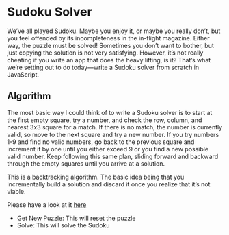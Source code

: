 # Sudoku Solver

We’ve all played Sudoku. Maybe you enjoy it, or maybe you really don’t, but you feel offended by its incompleteness in the in-flight magazine. Either way, the puzzle must be solved! Sometimes you don’t want to bother, but just copying the solution is not very satisfying. However, it’s not really cheating if you write an app that does the heavy lifting, is it? That’s what we’re setting out to do today—write a Sudoku solver from scratch in JavaScript.

## Algorithm
The most basic way I could think of to write a Sudoku solver is to start at the first empty square, try a number, and check the row, column, and nearest 3x3 square for a match. If there is no match, the number is currently valid, so move to the next square and try a new number. If you try numbers 1-9 and find no valid numbers, go back to the previous square and increment it by one until you either exceed 9 or you find a new possible valid number. Keep following this same plan, sliding forward and backward through the empty squares until you arrive at a solution.

This is a backtracking algorithm. The basic idea being that you incrementally build a solution and discard it once you realize that it’s not viable.

Please have a look at it [here](solve-sudoku-game.netlify.app/)
- Get New Puzzle: This will reset the puzzle 
- Solve: This will solve the Sudoku 
